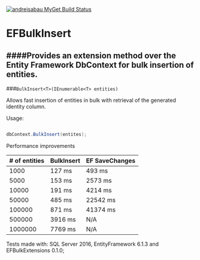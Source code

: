  [![andreisabau MyGet Build Status](https://www.myget.org/BuildSource/Badge/andreisabau?identifier=0dd80dc9-0ef7-4b80-a451-42ca280d27f0)](https://www.myget.org/)
# EFBulkInsert
####Provides an extension method over the Entity Framework DbContext for bulk insertion of entities.
-
###`BulkInsert<T>(IEnumerable<T> entities)`

Allows fast insertion of entities in bulk with retrieval of the generated identity column.

Usage:

```csharp

dbContext.BulkInsert(entites);

```

Performance improvements

| # of entities | BulkInsert | EF SaveChanges |
| ------------|------------|----------------|
| 1000        | 127 ms     | 493 ms |
| 5000        | 153 ms     | 2573 ms |
| 10000       | 191 ms     | 4214 ms   |
| 50000       | 485 ms     | 22542 ms  |
| 100000      | 871 ms     | 41374 ms   |
| 500000      | 3916 ms    | N/A  |
| 1000000     | 7769 ms    | N/A  |

Tests made with: SQL Server 2016, EntityFramework 6.1.3 and EFBulkExtensions 0.1.0;
